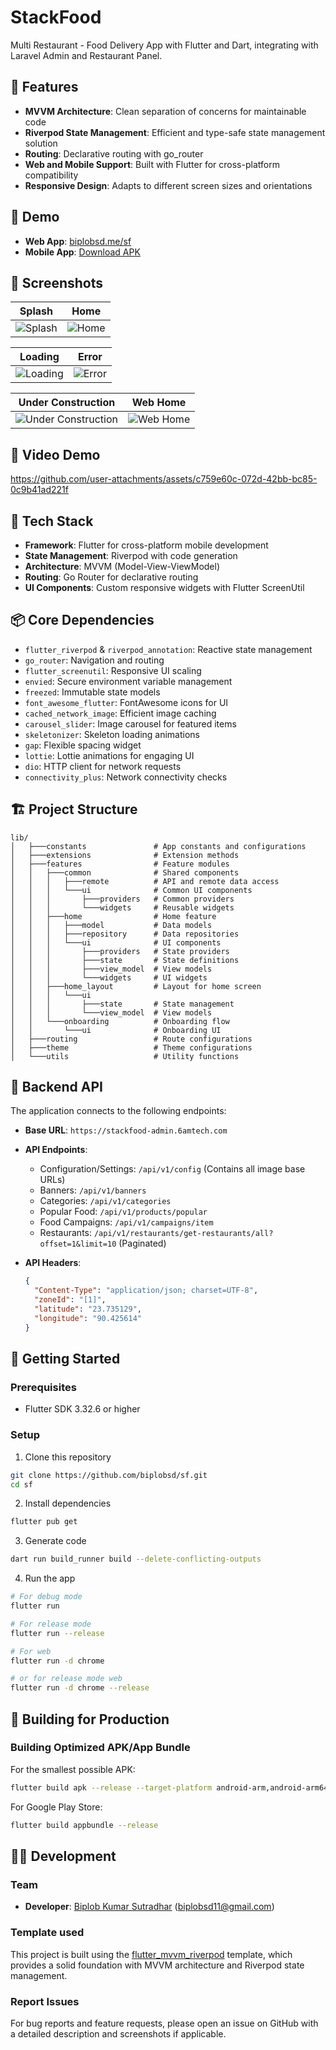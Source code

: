 # StackFood

Multi Restaurant - Food Delivery App with Flutter and Dart, integrating with Laravel Admin and Restaurant Panel.

## 🎯 Features

- **MVVM Architecture**: Clean separation of concerns for maintainable code
- **Riverpod State Management**: Efficient and type-safe state management solution
- **Routing**: Declarative routing with go_router
- **Web and Mobile Support**: Built with Flutter for cross-platform compatibility
- **Responsive Design**: Adapts to different screen sizes and orientations

## 🚀 Demo

- **Web App**: [biplobsd.me/sf](https://biplobsd.me/sf)
- **Mobile App**: [Download APK](https://github.com/biplobsd/sf/releases/latest/download/sf.apk)

## 📱 Screenshots

| Splash                                                     | Home                                       |
|------------------------------------------------------------|--------------------------------------------|
| ![Splash](/screenshots/splash.jpg)                         | ![Home](/screenshots/home.jpg)             |

| Loading                              | Error                            |
|--------------------------------------|----------------------------------|
| ![Loading](/screenshots/loading.jpg) | ![Error](/screenshots/error.jpg) |

| Under Construction                                         | Web Home                          |
|------------------------------------------------------------|-----------------------------------|
| ![Under Construction](/screenshots/under_construction.jpg) | ![Web Home](/screenshots/web.png) |

## 🎥 Video Demo

https://github.com/user-attachments/assets/c759e60c-072d-42bb-bc85-0c9b41ad221f

## 🔧 Tech Stack

- **Framework**: Flutter for cross-platform mobile development
- **State Management**: Riverpod with code generation
- **Architecture**: MVVM (Model-View-ViewModel)
- **Routing**: Go Router for declarative routing
- **UI Components**: Custom responsive widgets with Flutter ScreenUtil

## 📦 Core Dependencies

- `flutter_riverpod` & `riverpod_annotation`: Reactive state management
- `go_router`: Navigation and routing
- `flutter_screenutil`: Responsive UI scaling
- `envied`: Secure environment variable management
- `freezed`: Immutable state models
- `font_awesome_flutter`: FontAwesome icons for UI
- `cached_network_image`: Efficient image caching
- `carousel_slider`: Image carousel for featured items
- `skeletonizer`: Skeleton loading animations
- `gap`: Flexible spacing widget
- `lottie`: Lottie animations for engaging UI
- `dio`: HTTP client for network requests
- `connectivity_plus`: Network connectivity checks

## 🏗️ Project Structure

```
lib/
│   ├───constants               # App constants and configurations
│   ├───extensions              # Extension methods
│   ├───features                # Feature modules
│   │   ├───common              # Shared components
│   │   │   ├───remote          # API and remote data access
│   │   │   └───ui              # Common UI components
│   │   │       ├───providers   # Common providers
│   │   │       └───widgets     # Reusable widgets
│   │   ├───home                # Home feature
│   │   │   ├───model           # Data models
│   │   │   ├───repository      # Data repositories
│   │   │   └───ui              # UI components
│   │   │       ├───providers   # State providers
│   │   │       ├───state       # State definitions
│   │   │       ├───view_model  # View models
│   │   │       └───widgets     # UI widgets
│   │   ├───home_layout         # Layout for home screen
│   │   │   └───ui
│   │   │       ├───state       # State management
│   │   │       └───view_model  # View models
│   │   └───onboarding          # Onboarding flow
│   │       └───ui              # Onboarding UI
│   ├───routing                 # Route configurations
│   ├───theme                   # Theme configurations
│   └───utils                   # Utility functions
```

## 🔌 Backend API

The application connects to the following endpoints:

- **Base URL**: `https://stackfood-admin.6amtech.com`
- **API Endpoints**:
    - Configuration/Settings: `/api/v1/config` (Contains all image base URLs)
    - Banners: `/api/v1/banners`
    - Categories: `/api/v1/categories`
    - Popular Food: `/api/v1/products/popular`
    - Food Campaigns: `/api/v1/campaigns/item`
    - Restaurants: `/api/v1/restaurants/get-restaurants/all?offset=1&limit=10` (Paginated)

- **API Headers**:
  ```json
  {
    "Content-Type": "application/json; charset=UTF-8",
    "zoneId": "[1]",
    "latitude": "23.735129",
    "longitude": "90.425614"
  }
  ```

## 🚀 Getting Started

### Prerequisites

- Flutter SDK 3.32.6 or higher

### Setup

1. Clone this repository
```bash
git clone https://github.com/biplobsd/sf.git
cd sf
```

2. Install dependencies
```bash
flutter pub get
```

3. Generate code
```bash
dart run build_runner build --delete-conflicting-outputs
```

4. Run the app
```bash
# For debug mode
flutter run

# For release mode
flutter run --release

# For web
flutter run -d chrome

# or for release mode web
flutter run -d chrome --release
```

## 📱 Building for Production

### Building Optimized APK/App Bundle

For the smallest possible APK:
```bash
flutter build apk --release --target-platform android-arm,android-arm64 --split-per-abi
```

For Google Play Store:
```bash
flutter build appbundle --release
```

## 👨‍💻 Development

### Team
- **Developer**: [Biplob Kumar Sutradhar](https://github.com/biplobsd) (biplobsd11@gmail.com)

### Template used
This project is built using the [flutter_mvvm_riverpod](https://github.com/namanh11611/flutter_mvvm_riverpod) template, which provides a solid foundation with MVVM architecture and Riverpod state management.

### Report Issues
For bug reports and feature requests, please open an issue on GitHub with a detailed description and screenshots if applicable.

